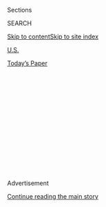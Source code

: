 <div id="app">

<div>

<div>

<div>

<div class="NYTAppHideMasthead css-1q2w90k e1suatyy0">

<div class="section css-ui9rw0 e1suatyy2">

<div class="css-eph4ug er09x8g0">

<div class="css-6n7j50">

</div>

<span class="css-1dv1kvn">Sections</span>

<div class="css-10488qs">

<span class="css-1dv1kvn">SEARCH</span>

</div>

[Skip to content](#site-content)[Skip to site
index](#site-index)

</div>

<div id="masthead-section-label" class="css-1wr3we4 eaxe0e00">

[U.S.](https://www.nytimes3xbfgragh.onion/section/us)

</div>

<div class="css-10698na e1huz5gh0">

</div>

</div>

<div id="masthead-bar-one" class="section hasLinks css-15hmgas e1csuq9d3">

<div class="css-uqyvli e1csuq9d0">

</div>

<div class="css-1uqjmks e1csuq9d1">

</div>

<div class="css-9e9ivx">

[](https://myaccount.nytimes3xbfgragh.onion/auth/login?response_type=cookie&client_id=vi)

</div>

<div class="css-1bvtpon e1csuq9d2">

[Today’s
Paper](https://www.nytimes3xbfgragh.onion/section/todayspaper)

</div>

</div>

</div>

</div>

<div data-aria-hidden="false">

<div id="site-content" data-role="main">

<div>

<div class="css-1aor85t" style="opacity:0.000000001;z-index:-1;visibility:hidden">

<div class="css-1hqnpie">

<div class="css-epjblv">

<span class="css-17xtcya">[U.S.](/section/us)</span><span class="css-x15j1o">|</span><span class="css-fwqvlz">Defiant
Voices Flood U.S. Cities as Women Rally for
Rights</span>

</div>

<div class="css-k008qs">

<div class="css-1iwv8en">

<span class="css-18z7m18"></span>

<div>

</div>

</div>

<span class="css-1n6z4y">https://nyti.ms/2jLxyDE</span>

<div class="css-1705lsu">

<div class="css-4xjgmj">

<div class="css-4skfbu" data-role="toolbar" data-aria-label="Social Media Share buttons, Save button, and Comments Panel with current comment count" data-testid="share-tools">

  - 
  - 
  - 
  - 
    
    <div class="css-6n7j50">
    
    </div>

  - 
  - 

</div>

</div>

</div>

</div>

</div>

</div>

<div class="css-13pd83m">

</div>

<div id="top-wrapper" class="css-1sy8kpn">

<div id="top-slug" class="css-l9onyx">

Advertisement

</div>

[Continue reading the main
story](#after-top)

<div class="ad top-wrapper" style="text-align:center;height:100%;display:block;min-height:250px">

<div id="top" class="place-ad" data-position="top" data-size-key="top">

</div>

</div>

<div id="after-top">

</div>

</div>

<div id="sponsor-wrapper" class="css-1hyfx7x">

<div id="sponsor-slug" class="css-19vbshk">

Supported by

</div>

[Continue reading the main
story](#after-sponsor)

<div id="sponsor" class="ad sponsor-wrapper" style="text-align:center;height:100%;display:block">

</div>

<div id="after-sponsor">

</div>

</div>

<div class="css-1vkm6nb ehdk2mb0">

# Defiant Voices Flood U.S. Cities as Women Rally for Rights

</div>

![<span class="css-16f3y1r e13ogyst0">For Amber Coleman-Mortley, the
Women’s March on Washington was a family
affair.</span><span class="css-cch8ym"><span class="css-1dv1kvn">Credit</span><span class="css-cnj6d5 e1z0qqy90" itemprop="copyrightHolder"><span class="css-1ly73wi e1tej78p0">Credit...</span><span>Ben
C. Solomon/The New York
Times</span></span></span>](https://static01.graylady3jvrrxbe.onion/images/2017/01/22/us/22womena-march-videostill/22womena-march-videostill-videoSixteenByNine3000.jpg)

<div class="css-xt80pu e12qa4dv0">

<div class="css-18e8msd">

<div class="css-vp77d3 epjyd6m0">

<div class="css-1baulvz">

By <span class="css-1baulvz" itemprop="name">Susan Chira</span> and
[<span class="css-1baulvz last-byline" itemprop="name">Yamiche
Alcindor</span>](http://www.nytimes3xbfgragh.onion/by/yamiche-alcindor)

</div>

</div>

  - Jan. 21,
    2017

  - 
    
    <div class="css-4xjgmj">
    
    <div class="css-d8bdto" data-role="toolbar" data-aria-label="Social Media Share buttons, Save button, and Comments Panel with current comment count" data-testid="share-tools">
    
      - 
      - 
      - 
      - 
        
        <div class="css-6n7j50">
        
        </div>
    
      - 
      - 
    
    </div>
    
    </div>

</div>

</div>

<div class="section meteredContent css-1r7ky0e" name="articleBody" itemprop="articleBody">

<div class="css-1fanzo5 StoryBodyCompanionColumn">

<div class="css-53u6y8">

WASHINGTON — The day after what many had assumed would be the
inauguration of the first female president, hundreds of thousands of
women flooded the streets of Washington, and many more marched in cities
across the country, in defiant, jubilant rallies against the man who
defeated her.

Protesters jammed the streets near the Capitol for the main
demonstration, packed so tightly at times that they could barely move.
In Chicago, the size of a rally so quickly outgrew early estimates that
the official march that was scheduled to follow was canceled for safety,
though many paraded through downtown, anyway.

In Manhattan, Fifth Avenue became a tide of signs and symbolic pink
hats, while in downtown Los Angeles, shouts of “love trumps hate” echoed
along a one-mile route leading to City Hall, with many demonstrators
spilling over into adjacent streets in a huge, festival-like atmosphere.

</div>

</div>

<div class="css-1fanzo5 StoryBodyCompanionColumn">

<div class="css-53u6y8">

The marches were the kickoff for what their leaders hope will be a
sustained campaign of protest in a polarized nation, riven by an
election that raised unsettling questions about American values,
out-of-touch elites and barriers to women’s ambitions.

</div>

</div>

![<span class="css-16f3y1r e13ogyst0">Hundreds of thousands of women
came out to march in Washington, D.C. There were also hundreds of
solidarity marches held around the nation and the
world.</span><span class="css-cch8ym"><span class="css-1dv1kvn">Credit</span><span class="css-cnj6d5 e1z0qqy90" itemprop="copyrightHolder"><span class="css-1ly73wi e1tej78p0">Credit...</span><span>Hilary
Swift for The New York
Times</span></span></span>](https://static01.graylady3jvrrxbe.onion/images/2017/01/23/us/23MARCH/23MARCH-videoSixteenByNineJumbo1600-v2.jpg)

<div class="css-1fanzo5 StoryBodyCompanionColumn">

<div class="css-53u6y8">

On successive days, two parallel and separate Americas were on display
in virtually the same location. First there was [President Trump’s
inauguration](https://www.nytimes3xbfgragh.onion/2017/01/20/us/politics/trump-inauguration-day.html),
his message of an ailing society he would restore to greatness aimed at
the triumphant supporters who thronged Washington on Friday.

Then on Saturday, in what amounted to a counterinauguration, the
speakers, performers and marchers proclaimed allegiance to a profoundly
different vision of the nation. They voiced determination to protect an
array of rights that they believe Mr. Trump threatens, and that they
thought only recently were secure.

“Thank you for understanding that sometimes we must put our bodies where
our beliefs are,” Gloria Steinem, the feminist icon and an honorary
chairwoman of the march, told those gathered in Washington. “Pressing
‘send’ is not enough.”

To mobilize a progressive movement reeling from Hillary Clinton’s
defeat, organizers [broadened the
platform](https://www.womensmarch.com/principles/) beyond longstanding
women’s issues such as abortion, equal pay and sexual assault to include
immigrant rights, police brutality, mass incarceration, voter
suppression and environmental protection.

</div>

</div>

<div class="css-79elbk" data-testid="photoviewer-wrapper">

<div class="css-z3e15g" data-testid="photoviewer-wrapper-hidden">

</div>

<div class="css-1a48zt4 ehw59r15" data-testid="photoviewer-children">

![<span class="css-16f3y1r e13ogyst0" data-aria-hidden="true">Protesters
at the women’s march in Paris on
Saturday.</span><span class="css-cnj6d5 e1z0qqy90" itemprop="copyrightHolder"><span class="css-1ly73wi e1tej78p0">Credit...</span><span>Jacky
Naegelen/Reuters</span></span>](https://static01.graylady3jvrrxbe.onion/images/2017/01/22/us/22MARCH-02a/22MARCH-02a-articleInline.jpg?quality=75&auto=webp&disable=upscale)

</div>

</div>

<div class="css-1fanzo5 StoryBodyCompanionColumn">

<div class="css-53u6y8">

But the march’s origins were in the [outrage and
despair](https://www.nytimes3xbfgragh.onion/2016/12/30/opinion/sunday/feminism-lost-now-what.html)
of many women after an election that placed gender in the spotlight as
never before.

Mrs. Clinton assertively claimed the mantle of history, offering herself
as the champion of women and families, and calling out her opponent for
[boasting of forcing himself on
women](https://www.nytimes3xbfgragh.onion/2016/10/08/us/politics/donald-trump-women.html)
in a recording that prompted a national conversation about sexual
assault. In a sly allusion to the crude remarks Mr. Trump made on the
tape, many marchers, women and men alike, wore pink “pussy hats”
sporting cat ears.

In Washington, demonstrators old and young pushed strollers and hoisted
children onto their shoulders or guided elderly parents through the
milling crowds. They waved handmade signs: “Hate Does Not Make America
Great,” “I Will Not Go Back Quietly to the 1950s” and “I’m 17 — Fear
Me\!” They chanted, “This is what democracy looks like.’”

Emma Wendt, 13, came with a large group of family members and
schoolmates from Kensington, Md., for a simple reason: “being part of
history.”

</div>

</div>

<div class="css-1sngw6j">

[](https://www.nytimes3xbfgragh.onion/interactive/2017/01/21/world/womens-march-pictures.html)

<div class="css-1eoytci">

![](https://static01.graylady3jvrrxbe.onion/images/2017/01/21/us/womens-march/womens-march-square640.png)

</div>

<div class="css-1rha1bf">

## Pictures From the 2017 Women’s Marches on Every Continent

Crowds in hundreds of cities around the world gathered in conjunction
with the Women’s March on Washington.

</div>

</div>

<div class="css-1fanzo5 StoryBodyCompanionColumn">

<div class="css-53u6y8">

The marchers were confronting a president who has appointed just a
handful of women to his cabinet and inner circle, and who has pledged to
nominate a Supreme Court justice who opposes abortion rights and to
dismantle a health care act that covers contraception. His appointees
have track records of voting to cut funding for anti-domestic violence
programs, opposing increases in the minimum wage and restructuring
Medicaid — moves that disproportionately affect women and minorities.

</div>

</div>

<div class="css-1fanzo5 StoryBodyCompanionColumn">

<div class="css-53u6y8">

Crowd estimates were not available in some locations, but a city
official in Washington said that participation there likely surpassed
half a million, according to The Associated Press. Added to the more
than 400,000 that Mayor Bill de Blasio’s office said had marched in New
York City, hundreds of thousands more in Chicago and Los Angeles, and
those who showed up at many other marches nationwide, the total
attendance easily surpassed one million in the United States. Marches
also took place in a number of cities abroad, including Berlin, Paris,
Rome, Amsterdam and Cape Town.

In Boston, where the crowd swelled to 175,000, Senator Elizabeth Warren
looked out at the admiring throngs and conjured up the image of Mr.
Trump’s being sworn in the day before.

“The sight is now burned into my eyes forever,” Ms. Warren said, adding,
“We will use that vision to fight
harder.”

</div>

</div>

<div class="css-1sngw6j">

[](https://www.nytimes3xbfgragh.onion/interactive/2017/01/22/us/politics/womens-march-trump-crowd-estimates.html)

<div class="css-1eoytci">

![](https://static01.graylady3jvrrxbe.onion/images/2017/01/22/us/politics/womens-march-trump-crowd-estimates-1485071976042/womens-march-trump-crowd-estimates-1485071976042-square640-v2.jpg)

</div>

<div class="css-1rha1bf">

## Crowd Scientists Say Women’s March in Washington Had 3 Times as Many People as Trump’s Inauguration

Estimates by crowd scientists of attendance at events on Friday and
Saturday and how they calculated it.

</div>

</div>

<div class="css-1fanzo5 StoryBodyCompanionColumn">

<div class="css-53u6y8">

Yet women did not protest — or vote — as a bloc. About 53 percent of
white women voted for Mr. Trump, according to exit polls, and many said
his demeaning comments about women mattered less to them than their
belief that he had the independence and business experience to bring
about change, restore well-paying jobs and protect America’s borders.

“The women’s march clearly doesn’t represent all women,” Alex Smith, the
national chairwoman of the College Republicans, said in an email. She
noted [the
exclusion](https://www.nytimes3xbfgragh.onion/2017/01/18/us/womens-march-abortion.html)
of anti-abortion women’s groups from the event. “It is precisely this
type of dogmatic intransigence that voters rejected.”

The marches came a day after confrontations between anti-Trump
protesters and the police led to more than 200 arrests in Washington.
But Saturday’s demonstrations were peaceful, and counterprotests were
few. In St. Paul, one man was arrested after marchers reported he had
“sprayed irritants” into the crowd, the police said.

</div>

</div>

<div class="css-1fanzo5 StoryBodyCompanionColumn">

<div class="css-53u6y8">

Though the Washington march ended within sight of the White House, and
some demonstrators passed by his recently opened hotel, Mr. Trump did
not cross paths with the crowd. But on Sunday morning, Mr. Trump
acknowledged the demonstrations on Twitter,
[questioning](https://twitter.com/realDonaldTrump/status/823150055418920960)
whether the protesters had
voted.

</div>

</div>

<div class="css-cfo9c3">

</div>

<div class="css-79elbk" data-testid="photoviewer-wrapper">

<div class="css-z3e15g" data-testid="photoviewer-wrapper-hidden">

</div>

<div class="css-1a48zt4 ehw59r15" data-testid="photoviewer-children">

<div class="css-1xdhyk6 erfvjey0">

<span class="css-1ly73wi e1tej78p0">Image</span>

<div class="css-zjzyr8">

<div data-testid="lazyimage-container" style="height:258.4561403508772px">

</div>

</div>

</div>

<span class="css-16f3y1r e13ogyst0" data-aria-hidden="true">A woman wore
a United States flag as a hijab during a protest in front of the
Brandenburg Gate in
Berlin.</span><span class="css-cnj6d5 e1z0qqy90" itemprop="copyrightHolder"><span class="css-1ly73wi e1tej78p0">Credit...</span><span>Gregor
Fischer/DPA, via Agence France-Presse — Getty Images</span></span>

</div>

</div>

<div class="css-1fanzo5 StoryBodyCompanionColumn">

<div class="css-53u6y8">

A little later, Sunday, Mr. Trump [added on
Twitter](https://twitter.com/realDonaldTrump/status/823174199036542980)
that he supported the right of peaceable assembly.

</div>

</div>

<div class="css-cfo9c3">

</div>

<div class="css-1fanzo5 StoryBodyCompanionColumn">

<div class="css-53u6y8">

Among those celebrity performers, were some who had appeared at campaign
events for Mrs. Clinton, including Madonna, who gave a speech, said
toward the end of of the march. “I have thought a lot about blowing up
the White House. But I know that this will not change anything,” she
said. (The Secret Service declined to comment on the remark, though an
investigation seemed unlikely.)

After attending the inauguration on Friday, Mrs. Clinton herself was not
seen at the march. She did, however, acknowledge the moment on Twitter.

“Thanks for standing, speaking & marching for our values @womensmarch,”
she wrote.

</div>

</div>

<div class="css-cfo9c3">

</div>

<div class="css-1fanzo5 StoryBodyCompanionColumn">

<div class="css-53u6y8">

The marches captured the potential and the perils for the progressive
movement — whether it can frame its message to appeal to new generations
and whether it can translate protests into action locally and
nationally.

Plans for Saturday’s march in Washington began as Facebook posts just
after the election by a retired lawyer in Hawaii and a fashion designer
in New York, both of whom are white and had no experience organizing
protests. Soon, protests flooded the feeds urging them to diversify. In
the end, [a triumvirate of African-American, Latina and Muslim women
joined the leadership
team](https://www.nytimes3xbfgragh.onion/2017/01/09/us/womens-march-on-washington-opens-contentious-dialogues-about-race.html).

<div class="css-79elbk" data-testid="photoviewer-wrapper">

<div class="css-z3e15g" data-testid="photoviewer-wrapper-hidden">

</div>

<div class="css-1a48zt4 ehw59r15" data-testid="photoviewer-children">

<div class="css-zgakxe erfvjey0">

<span class="css-1ly73wi e1tej78p0">Image</span>

<div class="css-zjzyr8">

<div data-testid="lazyimage-container" style="height:537.2631578947369px">

</div>

</div>

</div>

<span class="css-16f3y1r e13ogyst0" data-aria-hidden="true">In a sly
allusion to crude remarks made by Mr. Trump about sexual assault, many
marchers wore hats sporting cat
ears.</span><span class="css-cnj6d5 e1z0qqy90" itemprop="copyrightHolder"><span class="css-1ly73wi e1tej78p0">Credit...</span><span>Hilary
Swift for The New York Times</span></span>

</div>

</div>

The march’s initial struggles echoed broader debates in the movement
about whether the courting of new demographic groups alienated the white
working-class voters who had carried Mr. Trump to victory, or whether
white women had betrayed gender solidarity by voting for him. Yet on
Saturday, these tensions did not deter a multiracial, multigenerational
turnout. Mothers marched with daughters and granddaughters; whole
families, including husbands and sons, marched arm in arm.

Mikhael Tara Garver, 37, of Brooklyn, who marched with her mother,
recalled how her family had reacted after the election: “We were all
calling my great-aunts because we all knew how important Hillary was to
them and how important surviving to see that moment was for them.”

Another family came from Baltimore. “We have to get away from fear,”
said Lureen Grace Wiggins, 49. Her daughter, Eden, 17, was exhilarated
by the size of the crowd: “When you’re out here and people see you, they
know you care.”

The march was rich in historical allusions — most deliberately, the 1963
march led by the Rev. Dr. Martin Luther King Jr. But it echoed many
other marches, including those in the 1970s that brought hundreds of
thousands of women to the streets championing an Equal Rights Amendment
that was ultimately defeated, and those from the late 1990s and on for
abortion rights, culminating in a 2004 March for Women’s Lives that
organizers said drew more than one million to the capital.

</div>

</div>

<div class="css-1fanzo5 StoryBodyCompanionColumn">

<div class="css-53u6y8">

Saturday’s march happened to come just six days before quite a different
one: the annual March for Life by opponents of abortion.

But perhaps the most apt analogy, said Ellen Fitzpatrick, the author of
“The Highest Glass Ceiling,” was to the 1913 suffragists’ march on
Washington, timed to coincide with the inauguration of President Woodrow
Wilson. Led by the renowned suffragist Alice Paul, it featured a lawyer,
Inez Milholland, riding a white horse down Pennsylvania Avenue, with 24
floats, nine marching bands and luminaries like Helen Keller. The women
were hooted and jeered at and roughed up by the police, prompting
congressional hearings and generating public sympathy. They won the vote
seven years later.

Faye Wattleton, the former president of Planned Parenthood, said that
women have always had to regroup, even after they thought battles were
won. “This is not new,” she said. “We have to go back to the battlefield
and re-fight the wars against women.”

</div>

</div>

</div>

<div>

</div>

<div>

</div>

<div>

</div>

<div>

<div id="bottom-wrapper" class="css-1ede5it">

<div id="bottom-slug" class="css-l9onyx">

Advertisement

</div>

[Continue reading the main
story](#after-bottom)

<div id="bottom" class="ad bottom-wrapper" style="text-align:center;height:100%;display:block;min-height:90px">

</div>

<div id="after-bottom">

</div>

</div>

</div>

</div>

</div>

## Site Index

<div>

</div>

## Site Information Navigation

  - [© <span>2020</span> <span>The New York Times
    Company</span>](https://help.nytimes3xbfgragh.onion/hc/en-us/articles/115014792127-Copyright-notice)

<!-- end list -->

  - [NYTCo](https://www.nytco.com/)
  - [Contact
    Us](https://help.nytimes3xbfgragh.onion/hc/en-us/articles/115015385887-Contact-Us)
  - [Work with us](https://www.nytco.com/careers/)
  - [Advertise](https://nytmediakit.com/)
  - [T Brand Studio](http://www.tbrandstudio.com/)
  - [Your Ad
    Choices](https://www.nytimes3xbfgragh.onion/privacy/cookie-policy#how-do-i-manage-trackers)
  - [Privacy](https://www.nytimes3xbfgragh.onion/privacy)
  - [Terms of
    Service](https://help.nytimes3xbfgragh.onion/hc/en-us/articles/115014893428-Terms-of-service)
  - [Terms of
    Sale](https://help.nytimes3xbfgragh.onion/hc/en-us/articles/115014893968-Terms-of-sale)
  - [Site
    Map](https://spiderbites.nytimes3xbfgragh.onion)
  - [Help](https://help.nytimes3xbfgragh.onion/hc/en-us)
  - [Subscriptions](https://www.nytimes3xbfgragh.onion/subscription?campaignId=37WXW)

</div>

</div>

</div>

</div>
